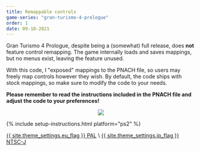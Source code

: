 ```yaml
---
title: Remappable controls
game-series: "gran-turismo-4-prologue"
order: 1
date: 09-10-2021
---
```


Gran Turismo 4 Prologue, despite being a (somewhat) full release, does **not** feature control remapping.
The game internally loads and saves mappings, but no menus exist, leaving the feature unused.

With this code, I "exposed" mappings to the PNACH file, so users may freely map controls however they wish.
By default, the code ships with stock mappings, so make sure to modify the code to your needs.

**Please remember to read the instructions included in the PNACH file and adjust the code to your preferences!**

<p class="mod-screenshot" align="center">
<a href="{% link assets/img/posts/console-codes-2/gt4p-remapping.jpg %}"><img src="{% link assets/img/posts/console-codes-2/gt4p-remapping.jpg %}"></a>
</p>

{% include setup-instructions.html platform="ps2" %}

<a href="https://github.com/CookiePLMonster/Console-Cheat-Codes/blob/master/PS2/Gran%20Turismo%204%20Prologue/Remappable%20controls/3FB69323_remapping.pnach" class="button" role="button" target="_blank">{{ site.theme_settings.eu_flag }} PAL</a> \\
<a href="https://github.com/CookiePLMonster/Console-Cheat-Codes/blob/master/PS2/Gran%20Turismo%204%20Prologue/Remappable%20controls/EF258742_remapping.pnach" class="button" role="button" target="_blank">{{ site.theme_settings.jp_flag }} NTSC-J</a>